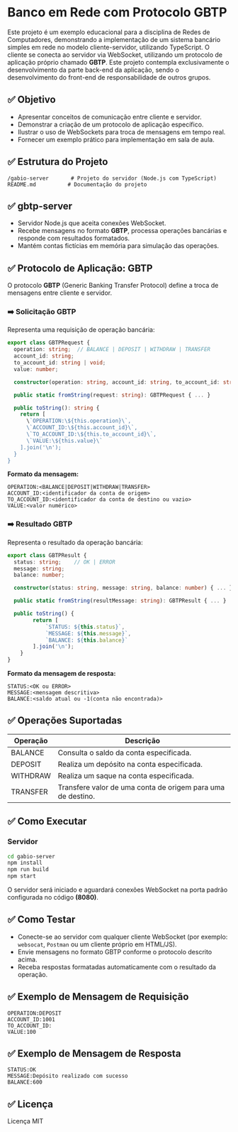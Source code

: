 
# Banco em Rede com Protocolo GBTP

Este projeto é um exemplo educacional para a disciplina de Redes de Computadores, demonstrando a implementação de um sistema bancário simples em rede no modelo cliente-servidor, utilizando TypeScript. O cliente se conecta ao servidor via WebSocket, utilizando um protocolo de aplicação próprio chamado **GBTP**. Este projeto contempla exclusivamente o desenvolvimento da parte back-end da aplicação, sendo o desenvolvimento do front-end de responsabilidade de outros grupos.

## ✅ Objetivo

- Apresentar conceitos de comunicação entre cliente e servidor.
- Demonstrar a criação de um protocolo de aplicação específico.
- Ilustrar o uso de WebSockets para troca de mensagens em tempo real.
- Fornecer um exemplo prático para implementação em sala de aula.

## ✅ Estrutura do Projeto

```
/gabio-server       # Projeto do servidor (Node.js com TypeScript)
README.md          # Documentação do projeto
```

## ✅ gbtp-server

- Servidor Node.js que aceita conexões WebSocket.
- Recebe mensagens no formato **GBTP**, processa operações bancárias e responde com resultados formatados.
- Mantém contas fictícias em memória para simulação das operações.

## ✅ Protocolo de Aplicação: GBTP

O protocolo **GBTP** (Generic Banking Transfer Protocol) define a troca de mensagens entre cliente e servidor.

### ➡️ Solicitação GBTP

Representa uma requisição de operação bancária:

```typescript
export class GBTPRequest {
  operation: string;  // BALANCE | DEPOSIT | WITHDRAW | TRANSFER
  account_id: string;
  to_account_id: string | void;
  value: number;

  constructor(operation: string, account_id: string, to_account_id: string | void, value: number) { ... }

  public static fromString(request: string): GBTPRequest { ... }

  public toString(): string {
    return [
      \`OPERATION:\${this.operation}\`,
      \`ACCOUNT_ID:\${this.account_id}\`,
      \`TO_ACCOUNT_ID:\${this.to_account_id}\`,
      \`VALUE:\${this.value}\`
    ].join('\n');
  }
}
```

**Formato da mensagem:**

```
OPERATION:<BALANCE|DEPOSIT|WITHDRAW|TRANSFER>
ACCOUNT_ID:<identificador da conta de origem>
TO_ACCOUNT_ID:<identificador da conta de destino ou vazio>
VALUE:<valor numérico>
```

### ➡️ Resultado GBTP

Representa o resultado da operação bancária:

```typescript
export class GBTPResult {
  status: string;    // OK | ERROR
  message: string;
  balance: number;

  constructor(status: string, message: string, balance: number) { ... }

  public static fromString(resultMessage: string): GBTPResult { ... }

  public toString() {
        return [
            `STATUS: ${this.status}`,
            `MESSAGE: ${this.message}`,
            `BALANCE: ${this.balance}`
        ].join('\n');
    }
}
```

**Formato da mensagem de resposta:**

```
STATUS:<OK ou ERROR>
MESSAGE:<mensagem descritiva>
BALANCE:<saldo atual ou -1(conta não encontrada)>
```

## ✅ Operações Suportadas

| Operação   | Descrição                                                  |
|------------|------------------------------------------------------------|
| BALANCE    | Consulta o saldo da conta especificada.                   |
| DEPOSIT    | Realiza um depósito na conta especificada.                |
| WITHDRAW   | Realiza um saque na conta especificada.                   |
| TRANSFER   | Transfere valor de uma conta de origem para uma de destino.|

## ✅ Como Executar

### Servidor

```bash
cd gabio-server
npm install
npm run build
npm start
```

O servidor será iniciado e aguardará conexões WebSocket na porta padrão configurada no código **(8080)**.

## ✅ Como Testar

- Conecte-se ao servidor com qualquer cliente WebSocket (por exemplo: `websocat`, `Postman` ou um cliente próprio em HTML/JS).
- Envie mensagens no formato GBTP conforme o protocolo descrito acima.
- Receba respostas formatadas automaticamente com o resultado da operação.

## ✅ Exemplo de Mensagem de Requisição

```
OPERATION:DEPOSIT
ACCOUNT_ID:1001
TO_ACCOUNT_ID:
VALUE:100
```

## ✅ Exemplo de Mensagem de Resposta

```
STATUS:OK
MESSAGE:Depósito realizado com sucesso
BALANCE:600
```

## ✅ Licença

Licença MIT
